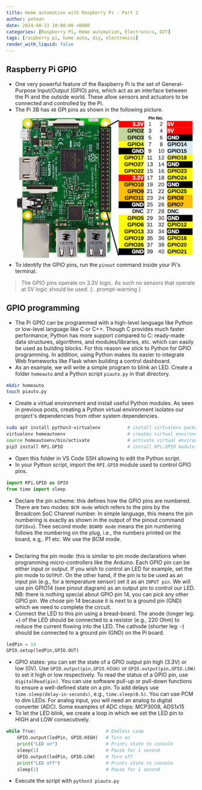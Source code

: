 ```yaml
---
title: Home automation with Raspberry Pi - Part 2
author: petman
date: 2024-08-11 10:00:00 +0800
categories: [Raspberry Pi, Home automation, Electronics, DIY]
tags: [raspberry pi, home auto, diy, electronics]
render_with_liquid: false
---
```


## Raspberry Pi GPIO
- One very powerful feature of the Raspberry Pi is the set of General-Purpose Input/Output (GPIO) pins, which act as an interface between the Pi and the outside world. These allow sensors and actuators to be connected and controlled by the Pi.
- The Pi 3B has `40` GPI pins as shown in the following picture.
![Pi 3B pinout](assets/imgs/rpi/pi-3b-pinout.jpg)
- To identify the GPIO pins, run the `pinout` command inside your Pi's terminal.

> The GPIO pins operate on 3.3V logic. As such no sensors that operate at 5V logic should be used.
{: .prompt-warning }

## GPIO programming
- The Pi GPIO can be programmed with a high-level language like Python or low-level language like C or C++.  Though C provides much faster performance, Python has more support compared to C: ready-made data structures, algorithms, and modules/libraries, etc. which can easily be used as building blocks. For this reason we stick to Python for GPIO programming. In addition, using Python makes its easier to integrate Web frameworks like Flask when building a control dashboard.
- As an example, we will write a simple program to blink an LED. Create a folder `homeauto` and a Python script `piauto.py` in that directory.
```bash
mkdir homeauto
touch piauto.py
```
- Create a virtual environment and install useful Python modules. As seen in previous posts, creating a Python virtual environment isolates our project's dependencies from other system dependencies.
```bash
sudo apt install python3-virtualenv          # install virtualenv package systemwide
virtualenv homeautoenv                       # creates virtual environment
source homeautoenv/bin/activate              # activate virtual environment
pip3 install RPi.GPIO                        # install RPi.GPIO module in virtual environment
```
- Open this folder in VS Code SSH allowing to edit the Python script.
- In your Python script, import the `RPI.GPIO` module used to control GPIO pins.
```python
import RPi.GPIO as GPIO
from time import sleep 
```
- Declare the pin scheme: this defines how the GPIO pins are numbered. There are two modes: `BCM mode` which refers to the pins by the Broadcom SoC Channel number. In simple language, this means the pin numbering is exactly as shown in the output of the pinout command (`GPIOxx`). Thee second mode: `BOARD mode` means the pin numbering follows the numbering on the plug, i.e., the numbers printed on the board, e.g,. P1 etc. We use the BCM mode.

```python

```
- Declaring the pin mode: this is similar to pin mode declarations when programming micro-controllers like the Arduino. Each GPIO pin can be either input or output. If you wish to control an LED for example, set the pin mode to `OUTPUT`. On the other hand, if the pin is to be used as an input pin (e.g., for a temperature sensor) set it as an `INPUT pin`. We will use pin GPIO14 (see pinout diagram) as an output pin to control our LED. NB: there is nothing special about GPIO pin 14, you can pick any other GPIO pin. We chose pin 14 because it is next to a ground pin (GND) which we need to complete the circuit. 
- Connect the LED to this pin using a bread-board. The anode (longer leg: +) of the LED should be connected to a resistor (e.g., 220 Ohm) to reduce the current flowing into the LED. The cathode (shorter leg: -) should be connected to a ground pin (GND) on the Pi board.

```python
ledPin = 14
GPIO.setup(ledPin,GPIO.OUT)
```
- GPIO states: you can set the state of a GPIO output pin high (3.3V) or low (0V). Use `GPIO.output(pin,GPIO.HIGH)` or `GPIO.output(pin,GPIO.LOW)` to set it high or low respectively.
To read the status of a GPIO pin, use `digitalRead(pin)`. You can use software pull-up or pull-down functions to ensure a well-defined state on a pin.
To add delays use `time.sleep(delay-in-seconds)`, e.g., `time.sleep(0.5)`. You can use PCM to dim LEDs.
For analog input, you will need an analog to digital converter (ADC). Some examples of ADC chips: MCP3008, ADS1x15
- To let the LED blink, we create a loop in which we set the LED pin to HIGH and LOW consecutively.

```python
while True:                          # Endless Loop
    GPIO.output(ledPin, GPIO.HIGH)   # Turn on
    print("LED on")                  # Prints state to console
    sleep(1)                         # Pause for 1 second
    GPIO.output(ledPin, GPIO.LOW)    # Turn off
    print("LED off")                 # Prints state to console
    sleep(1)                         # Pause for 1 second
```
- Execute the script with `python3 piauto.py`